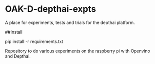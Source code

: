 # OAK-D-depthai-expts
A place for experiments, tests and trials for the depthai platform. 

##Install 

pip install -r requirements.txt 

Repository to do various experiments on the raspberry pi with Openvino and Depthai. 
